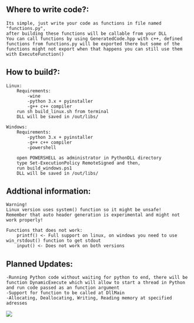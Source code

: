 
## Where to write code?:

	Its simple, just write your code as functions in file named "functions.py",
	after building these functions will be callable from your DLL
	You can call functions by using GeneratedCode.hpp with c++, defined functions from functions.py will be exported there but some of the functions might not export when that happens you can still use them with ExecuteFunction()

## How to build?:

	Linux:
		Requirements:
			-wine
			-python 3.x + pyinstaller
			-g++ c++ compiler
		run sh build_linux.sh from terminal
		DLL will be saved in /out/libs/

	Windows:
		Requirements:
			-python 3.x + pyinstaller
			-g++ c++ compiler
			-powershell

		open POWERSHELL as administrator in PythonDLL directory
		type Set-ExecutionPolicy RemoteSigned and then,
		run build_windows.ps1
		DLL will be saved in /out/libs/
## Addtional information:
	Warning!
	Linux version uses system() function so it might be unsafe!
	Remember that auto header generation is experimental and might not work properly!

	Functions that does not work:
		printf() <- Full support on linux, on windows you need to use win_rstdout() function to get stdout
		input() <- Does not work on both versions
## Planned Updates:
	-Running Python code without waiting for python to end, there will be function DynamicExecute which will allow to start a thread in Python and run code passed as an function argument
	-Support for function to be called at DllMain
	-Allocating, Deallocating, Writing, Reading memory at specified adresses
![](https://www.python.org/static/community_logos/python-powered-w-100x40.png)